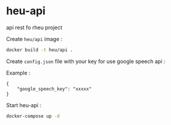 # heu-api
api rest fo rheu project

Create `heu/api` image :
```sh
docker build -t heu/api .
```

Create `config.json` file with your key for use google speech api :

Example : 
```
{
    "google_speech_key": "xxxxx"
}
```

Start heu-api :
```sh
docker-compose up -d
```
